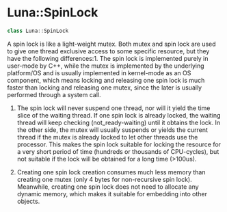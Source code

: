 # Luna::SpinLock
```c++
class Luna::SpinLock
```

A spin lock is like a light-weight mutex. Both mutex and spin lock are used to give one thread exclusive access to some specific resource, but they have the following differences:1. The spin lock is implemented purely in user-mode by C++, while the mutex is implemented by the underlying platform/OS and is usually implemented in kernel-mode as an OS component, which means locking and releasing one spin lock is much faster than locking and releasing one mutex, since the later is usually performed through a system call.

1. The spin lock will never suspend one thread, nor will it yield the time slice of the waiting thread. If one spin lock is already locked, the waiting thread will keep checking (not_ready-waiting) until it obtains the lock. In the other side, the mutex will usually suspends or yields the current thread if the mutex is already locked to let other threads use the processor. This makes the spin lock suitable for locking the resource for a very short period of time (hundreds or thousands of CPU-cycles), but not suitable if the lock will be obtained for a long time (>100us).

1. Creating one spin lock creation consumes much less memory than creating one mutex (only 4 bytes for non-recursive spin lock). Meanwhile, creating one spin lock does not need to allocate any dynamic memory, which makes it suitable for embedding into other objects. 

